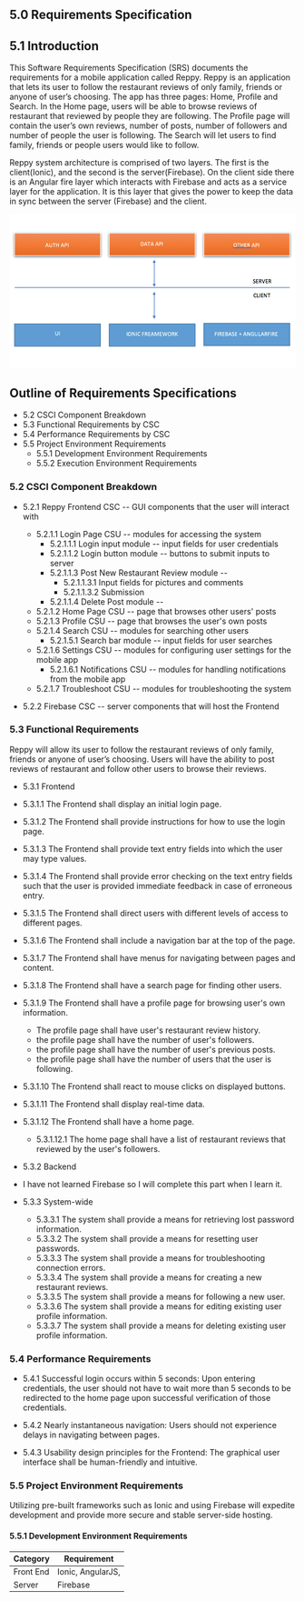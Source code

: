 ## 5.0	Requirements Specification


## 5.1	Introduction

This Software Requirements Specification (SRS) documents the requirements for a mobile application called Reppy. Reppy is an application that lets its user to follow the restaurant reviews of only family, friends or anyone of user’s choosing. The app has three pages: Home, Profile and Search. In the Home page, users will be able to browse reviews of restaurant that reviewed by people they are following. The Profile page will contain the user’s own reviews, number of posts, number of followers and number of people the user is following. The Search will let users to find family, friends or people users would like to follow.

Reppy system architecture is comprised of  two layers. The first is the client(Ionic), and the second is the server(Firebase). On the client side there is an Angular fire layer which interacts with Firebase and acts as a service layer for the application. It is this layer that gives the power to keep the data in sync between the server (Firebase) and the client.

<p align="center">
	<img src="../resources/architecture.png" alt="High-Level Diagram of System">
</p>

## Outline of Requirements Specifications
- 5.2	CSCI Component Breakdown
- 5.3	Functional Requirements by CSC
- 5.4	Performance Requirements by CSC
- 5.5	Project Environment Requirements
	- 5.5.1	Development Environment Requirements
	- 5.5.2	Execution Environment Requirements


### 5.2 	CSCI Component Breakdown
- 5.2.1		Reppy Frontend CSC -- GUI components that the user will interact with
	- 5.2.1.1		Login Page CSU -- modules for accessing the system
		- 5.2.1.1.1	Login input module -- input fields for user credentials
		- 5.2.1.1.2	Login button module -- buttons to submit inputs to server
		- 5.2.1.1.3	Post New Restaurant Review module --
			- 5.2.1.1.3.1	Input fields for pictures and comments
			- 5.2.1.1.3.2	Submission
		- 5.2.1.1.4	Delete Post module --
	- 5.2.1.2		Home Page CSU -- page that browses other users' posts
	- 5.2.1.3		Profile CSU -- page that browses the user's own posts
	- 5.2.1.4		Search CSU -- modules for searching other users
		- 5.2.1.5.1	Search bar module -- input fields for user searches
	- 5.2.1.6		Settings CSU -- modules for configuring user settings for the mobile app
		- 5.2.1.6.1	Notifications CSU -- modules for handling notifications from the mobile app
	- 5.2.1.7		Troubleshoot CSU -- modules for troubleshooting the system

- 5.2.2		Firebase CSC -- server components that will host the Frontend


### 5.3	Functional Requirements

Reppy will allow its user to follow the restaurant reviews of only family, friends or anyone of user’s choosing. Users will have the ability to post reviews of restaurant and follow other users to browse their reviews.

- 5.3.1	Frontend
- 5.3.1.1		The Frontend shall display an initial login page.
- 5.3.1.2		The Frontend shall provide instructions for how to use the login page.
- 5.3.1.3		The Frontend shall provide text entry fields into which the user may type values.
- 5.3.1.4		The Frontend shall provide error checking on the text entry fields such that the user is provided immediate feedback in case of erroneous entry.
- 5.3.1.5		The Frontend shall direct users with different levels of access to different pages.
- 5.3.1.6		The Frontend shall include a navigation bar at the top of the page.
- 5.3.1.7		The Frontend shall have menus for navigating between pages and content.
- 5.3.1.8		The Frontend shall have a search page for finding other users.
- 5.3.1.9		The Frontend shall have a profile page for browsing user's own information.
  - The profile page shall have user's restaurant review history.
  - the profile page shall have the number of user's followers.
  - the profile page shall have the number of user's previous posts.
  - the profile page shall have the number of users that the user is following.
- 5.3.1.10	The Frontend shall react to mouse clicks on displayed buttons.
- 5.3.1.11	The Frontend shall display real-time data.
- 5.3.1.12 	The Frontend shall have a home page.
	- 5.3.1.12.1	The home page shall have a list of restaurant reviews that reviewed by the user's followers.


- 5.3.2	Backend
- I have not learned Firebase so I will complete this part when I learn it.

- 5.3.3	System-wide
	- 5.3.3.1		The system shall provide a means for retrieving lost password information.
	- 5.3.3.2		The system shall provide a means for resetting user passwords.
	- 5.3.3.3		The system shall provide a means for troubleshooting connection errors.
	- 5.3.3.4		The system shall provide a means for creating a new restaurant reviews.
	- 5.3.3.5		The system shall provide a means for following a new user.
	- 5.3.3.6		The system shall provide a means for editing existing user profile information.
	- 5.3.3.7  	The system shall provide a means for deleting existing user profile information.


### 5.4	Performance Requirements

- 5.4.1	Successful login occurs within 5 seconds:
Upon entering credentials, the user should not have to wait more than 5 seconds to be redirected to the home page upon successful verification of those credentials.

- 5.4.2	Nearly instantaneous navigation:
Users should not experience delays in navigating between pages.

- 5.4.3	Usability design principles for the Frontend:
The graphical user interface shall be human-friendly and intuitive.


### 5.5	Project Environment Requirements

Utilizing pre-built frameworks such as Ionic and using Firebase will expedite development and provide more secure and stable server-side hosting.


#### 5.5.1	Development Environment Requirements

| Category | Requirement |
|---|---|
| Front End | Ionic, AngularJS,  |
| Server | Firebase |
